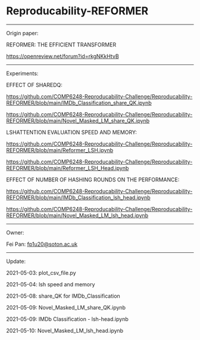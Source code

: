 # Reproducability-REFORMER

--------------------------------------------------------

Origin paper: 

REFORMER: THE EFFICIENT TRANSFORMER  

https://openreview.net/forum?id=rkgNKkHtvB

--------------------------------------------------------

Experiments:


EFFECT OF SHAREDQ:

https://github.com/COMP6248-Reproducability-Challenge/Reproducability-REFORMER/blob/main/IMDb_Classification_share_QK.ipynb

https://github.com/COMP6248-Reproducability-Challenge/Reproducability-REFORMER/blob/main/Novel_Masked_LM_share_QK.ipynb


LSHATTENTION EVALUATION SPEED AND MEMORY:


https://github.com/COMP6248-Reproducability-Challenge/Reproducability-REFORMER/blob/main/Reformer_LSH.ipynb


https://github.com/COMP6248-Reproducability-Challenge/Reproducability-REFORMER/blob/main/Reformer_LSH_Head.ipynb


EFFECT OF NUMBER OF HASHING ROUNDS ON THE PERFORMANCE:

https://github.com/COMP6248-Reproducability-Challenge/Reproducability-REFORMER/blob/main/IMDb_Classification_lsh_head.ipynb

https://github.com/COMP6248-Reproducability-Challenge/Reproducability-REFORMER/blob/main/Novel_Masked_LM_lsh_head.ipynb


--------------------------------------------------------

Owner:

Fei Pan: fp1u20@soton.ac.uk

--------------------------------------------------------

Update:

2021-05-03: plot_csv_file.py

2021-05-04: lsh speed and memory

2021-05-08: share_QK for IMDb_Classification

2021-05-09: Novel_Masked_LM_share_QK.ipynb

2021-05-09: IMDb Classification - lsh-head.ipynb

2021-05-10: Novel_Masked_LM_lsh_head.ipynb

